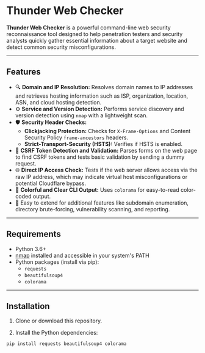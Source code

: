 # Thunder Web Checker

**Thunder Web Checker** is a powerful command-line web security reconnaissance tool designed to help penetration testers and security analysts quickly gather essential information about a target website and detect common security misconfigurations.

---

## Features

- 🔍 **Domain and IP Resolution:** Resolves domain names to IP addresses and retrieves hosting information such as ISP, organization, location, ASN, and cloud hosting detection.
- ⚙️ **Service and Version Detection:** Performs service discovery and version detection using `nmap` with a lightweight scan.
- 🛡️ **Security Header Checks:**
  - **Clickjacking Protection:** Checks for `X-Frame-Options` and Content Security Policy `frame-ancestors` headers.
  - **Strict-Transport-Security (HSTS):** Verifies if HSTS is enabled.
- 🔐 **CSRF Token Detection and Validation:** Parses forms on the web page to find CSRF tokens and tests basic validation by sending a dummy request.
- 🌐 **Direct IP Access Check:** Tests if the web server allows access via the raw IP address, which may indicate virtual host misconfigurations or potential Cloudflare bypass.
- 📝 **Colorful and Clear CLI Output:** Uses `colorama` for easy-to-read color-coded output.
- 🚀 Easy to extend for additional features like subdomain enumeration, directory brute-forcing, vulnerability scanning, and reporting.

---

## Requirements

- Python 3.6+
- [nmap](https://nmap.org/) installed and accessible in your system's PATH
- Python packages (install via pip):
  - `requests`
  - `beautifulsoup4`
  - `colorama`

---

## Installation

1. Clone or download this repository.

2. Install the Python dependencies:

```bash
pip install requests beautifulsoup4 colorama
